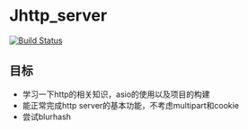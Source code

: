 # Jhttp_server

[![Build Status](https://travis-ci.com/seasona/Jhttp_server.svg?branch=master)](https://travis-ci.com/seasona/Jhttp_server)

## 目标

- 学习一下http的相关知识，asio的使用以及项目的构建
- 能正常完成http server的基本功能，不考虑multipart和cookie
- 尝试blurhash




